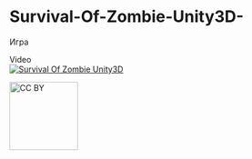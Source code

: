 # Survival-Of-Zombie-Unity3D-
Игра

Video  
[![Survival Of Zombie Unity3D](https://i9.ytimg.com/vi/8Cg3nrcHIVI/mq1.jpg?sqp=CNiyvPkF&rs=AOn4CLAX6UFbhYVFuwVPTrI4ACM-ilzQMw)](https://youtu.be/8Cg3nrcHIVI "Survival Of Zombie Unity3D")


<img src="https://mirrors.creativecommons.org/presskit/buttons/88x31/png/by.png" alt="CC BY" title="CC BY" width="120">

